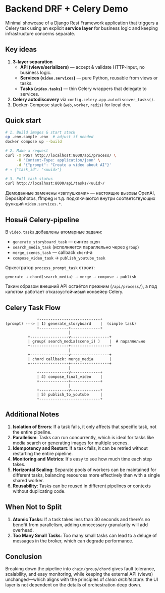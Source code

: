 # Backend DRF + Celery Demo

Minimal showcase of a Django Rest Framework application that triggers a Celery task using an explicit **service layer** for business logic and keeping infrastructure concerns separate.

## Key ideas

1. **3-layer separation**
   * **API (views/serializers)** — accept & validate HTTP-input, no business logic.
   * **Services (`video.services`)** — pure Python, reusable from views or tasks.
   * **Tasks (`video.tasks`)** — thin Celery wrappers that delegate to services.
2. **Celery autodiscovery** via `config.celery.app.autodiscover_tasks()`.
3. Docker-Compose stack (`web`, `worker`, `redis`) for local dev.

## Quick start

```bash
# 1. Build images & start stack
cp .env.sample .env  # adjust if needed
docker compose up --build

# 2. Make a request
curl -X POST http://localhost:8000/api/process/ \
     -H 'Content-Type: application/json' \
     -d '{"prompt": "Create a video about AI"}'
# → {"task_id": "<uuid>"}

# 3. Poll task status
curl http://localhost:8000/api/tasks/<uuid>/
```

Демоданные заменены «заглушками» — настоящие вызовы OpenAI, Depositphotos, ffmpeg и т.д. подключаются внутри соответствующих функций `video.services.*`.

## Новый Celery-pipeline

В `video.tasks` добавлены атомарные задачи:

* `generate_storyboard_task` — синтез сцен
* `search_media_task` (исполняется параллельно через `group`)
* `merge_scenes_task` — callback `chord`-а
* `compose_video_task` → `publish_youtube_task`

Оркестратор `process_prompt_task` строит:

`generate → chord(search_media) → merge → compose → publish`

Таким образом внешний API остаётся прежним (`/api/process/`), а под капотом работает отказоустойчивый конвейер Celery.

## Celery Task Flow

```
              +---------------------------+
(prompt) ---> | 1) generate_storyboard    |  (simple task)
              +-------------+-------------+
                            |
          +-----------------v-----------------+
          | group( search_media(scene_i) )    |  # параллельно
          +-----------------+-----------------+
                            |
          +-----------------v-----------------+
          | chord callback: merge_media       |
          +-----------------+-----------------+
                            |
              +-------------v-------------+
              | 4) compose_final_video    |
              +-------------+-------------+
                            |
              +-------------v-------------+
              | 5) publish_to_youtube     |
              +---------------------------+
```

## Additional Notes

1. **Isolation of Errors**: If a task fails, it only affects that specific task, not the entire pipeline.
2. **Parallelism**: Tasks can run concurrently, which is ideal for tasks like media search or generating images for multiple scenes.
3. **Idempotency and Restart**: If a task fails, it can be retried without restarting the entire pipeline.
4. **Monitoring and Metrics**: It's easy to see how much time each step takes.
5. **Horizontal Scaling**: Separate pools of workers can be maintained for different tasks, balancing resources more effectively than with a single shared worker.
6. **Reusability**: Tasks can be reused in different pipelines or contexts without duplicating code.

## When Not to Split

1. **Atomic Tasks**: If a task takes less than 30 seconds and there's no benefit from parallelism, adding unnecessary granularity will add overhead.
2. **Too Many Small Tasks**: Too many small tasks can lead to a deluge of messages in the broker, which can degrade performance.

## Conclusion

Breaking down the pipeline into `chain/group/chord` gives fault tolerance, scalability, and easy monitoring, while keeping the external API (views) unchanged—which aligns with the principles of *clean architecture*: the UI layer is not dependent on the details of orchestration deep down. 
